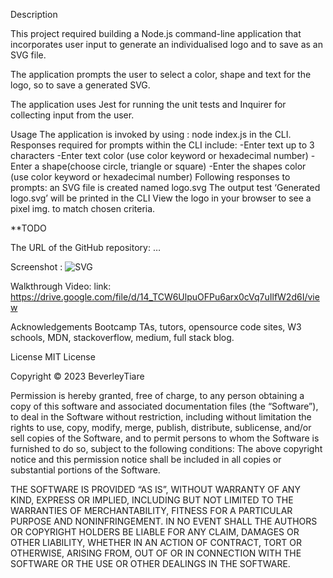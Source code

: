 Description

This project required building a Node.js command-line application that incorporates user input to generate an individualised logo and to save as an SVG file.

The application prompts the user to select a color, shape and text for the logo, so to save a generated SVG.

The application uses Jest for running the unit tests and Inquirer for collecting input from the user.

Usage
The application is invoked by using : node index.js in the CLI.
Responses required for prompts within the CLI include:
-Enter text up to 3 characters
-Enter text color (use color keyword or hexadecimal number)
-Enter a shape(choose circle, triangle or square)
-Enter the shapes color (use color keyword or hexadecimal number)
Following responses to prompts: an SVG file is created named logo.svg
The output test ‘Generated logo.svg’ will be printed in the CLI
View the logo in your browser to see a pixel img. to match chosen criteria.

**TODO 

The URL of the GitHub repository: …

Screenshot :
![SVG](https://user-images.githubusercontent.com/122957548/233893958-4ef3b0c3-65e9-41b9-982f-dcd0594be711.png)



Walkthrough Video: 
link: https://drive.google.com/file/d/14_TCW6UlpuOFPu6arx0cVq7uIlfW2d6I/view


Acknowledgements
Bootcamp TAs, tutors, opensource code sites, W3 schools, MDN, stackoverflow, medium, full stack blog.

License
MIT License

Copyright © 2023 BeverleyTiare

Permission is hereby granted, free of charge, to any person obtaining a copy of this software and associated documentation files (the “Software”), to deal in the Software without restriction, including without limitation the rights to use, copy, modify, merge, publish, distribute, sublicense, and/or sell copies of the Software, and to permit persons to whom the Software is furnished to do so, subject to the following conditions: The above copyright notice and this permission notice shall be included in all copies or substantial portions of the Software.

THE SOFTWARE IS PROVIDED “AS IS”, WITHOUT WARRANTY OF ANY KIND, EXPRESS OR IMPLIED, INCLUDING BUT NOT LIMITED TO THE WARRANTIES OF MERCHANTABILITY, FITNESS FOR A PARTICULAR PURPOSE AND NONINFRINGEMENT. IN NO EVENT SHALL THE AUTHORS OR COPYRIGHT HOLDERS BE LIABLE FOR ANY CLAIM, DAMAGES OR OTHER LIABILITY, WHETHER IN AN ACTION OF CONTRACT, TORT OR OTHERWISE, ARISING FROM, OUT OF OR IN CONNECTION WITH THE SOFTWARE OR THE USE OR OTHER DEALINGS IN THE SOFTWARE.